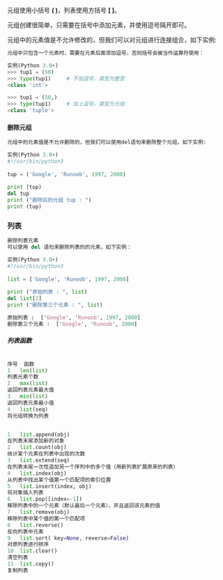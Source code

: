 元组使用小括号 **( )**，列表使用方括号 **[ ]**。

元组创建很简单，只需要在括号中添加元素，并使用逗号隔开即可。

元组中的元素值是不允许修改的，但我们可以对元组进行连接组合，如下实例:

```python
元组中只包含一个元素时，需要在元素后面添加逗号，否则括号会被当作运算符使用：

实例(Python 3.0+)
>>> tup1 = (50)
>>> type(tup1)     # 不加逗号，类型为整型
<class 'int'>

>>> tup1 = (50,)
>>> type(tup1)     # 加上逗号，类型为元组
<class 'tuple'>
```

#### 删除元组

```python
元组中的元素值是不允许删除的，但我们可以使用del语句来删除整个元组，如下实例:

实例(Python 3.0+)
#!/usr/bin/python3
 
tup = ('Google', 'Runoob', 1997, 2000)
 
print (tup)
del tup
print ("删除后的元组 tup : ")
print (tup)
```

### 列表

```python
删除列表元素
可以使用 del 语句来删除列表的的元素，如下实例：

实例(Python 3.0+)
#!/usr/bin/python3
 
list = ['Google', 'Runoob', 1997, 2000]
 
print ("原始列表 : ", list)
del list[2]
print ("删除第三个元素 : ", list)
```

```perl
原始列表 :  ['Google', 'Runoob', 1997, 2000]
删除第三个元素 :  ['Google', 'Runoob', 2000]
```

##### 列表函数

```python

序号	函数
1	len(list)
列表元素个数
2	max(list)
返回列表元素最大值
3	min(list)
返回列表元素最小值
4	list(seq)
将元组转换为列表


1	list.append(obj)
在列表末尾添加新的对象
2	list.count(obj)
统计某个元素在列表中出现的次数
3	list.extend(seq)
在列表末尾一次性追加另一个序列中的多个值（用新列表扩展原来的列表）
4	list.index(obj)
从列表中找出某个值第一个匹配项的索引位置
5	list.insert(index, obj)
将对象插入列表
6	list.pop([index=-1])
移除列表中的一个元素（默认最后一个元素），并且返回该元素的值
7	list.remove(obj)
移除列表中某个值的第一个匹配项
8	list.reverse()
反向列表中元素
9	list.sort( key=None, reverse=False)
对原列表进行排序
10	list.clear()
清空列表
11	list.copy()
复制列表
```

